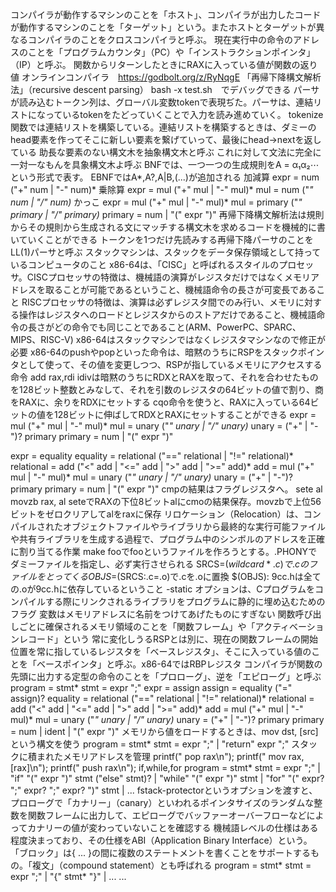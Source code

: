 コンパイラが動作するマシンのことを「ホスト」、コンパイラが出力したコードが動作するマシンのことを「ターゲット」という。またホストとターゲットが異なるコンパイラのことをクロスコンパイラと呼ぶ。
現在実行中の命令のアドレスのことを「プログラムカウンタ」（PC）や「インストラクションポインタ」（IP）と呼ぶ。
関数からリターンしたときにRAXに入っている値が関数の返り値
オンラインコンパイラ　https://godbolt.org/z/RyNqgE
「再帰下降構文解析法」（recursive descent parsing）
bash -x test.sh　でデバッグできる
パーサが読み込むトークン列は、グローバル変数tokenで表現ぢた。パーサは、連結リストになっているtokenをたどっていくことで入力を読み進めていく。
tokenize関数では連結リストを構築している。連結リストを構築するときは、ダミーのhead要素を作ってそこに新しい要素を繋げていって、最後にhead->nextを返している
助長な要素のない構文木を抽象構文木と呼ぶ
これに対して文法に完全に一対一なもんを具象構文木よ呼ぶ
BNFでは、一つ一つの生成規則をA = α₁α₂⋯という形式で表す。
EBNFではA*,A?,A|B,(...)が追加される
加減算
expr = num ("+" num | "-" num)*
乗除算
expr = mul ("+" mul | "-" mul)*
mul  = num ("*" num | "/" num)*
かっこ
expr    = mul ("+" mul | "-" mul)*
mul     = primary ("*" primary | "/" primary)*
primary = num | "(" expr ")"
再帰下降構文解析法は規則からその規則から生成される文にマッチする構文木を求めるコードを機械的に書いていくことができる
トークンを1つだけ先読みする再帰下降パーサのことをLL(1)パーサと呼ぶ
スタックマシンは、スタックをデータ保存領域として持っているコンピュータのこと
x86-64は、「CISC」と呼ばれるスタイルのプロセッサ。CISCプロセッサの特徴は、機械語の演算がレジスタだけではなくメモリアドレスを取ることが可能であるということ、機械語命令の長さが可変長であること
RISCプロセッサの特徴は、演算は必ずレジスタ間でのみ行い、メモリに対する操作はレジスタへのロードとレジスタからのストアだけであること、機械語命令の長さがどの命令でも同じことであること(ARM、PowerPC、SPARC、MIPS、RISC-V)
x86-64はスタックマシンではなくレジスタマシンなので修正が必要
x86-64のpushやpopといった命令は、暗黙のうちにRSPをスタックポインタとして使って、その値を変更しつつ、RSPが指しているメモリにアクセスする命令
add rax,rdi
idivは暗黙のうちにRDXとRAXを取って、それを合わせたものを128ビット整数とみなして、それを引数のレジスタの64ビットの値で割り、商をRAXに、余りをRDXにセットする
cqo命令を使うと、RAXに入っている64ビットの値を128ビットに伸ばしてRDXとRAXにセットすることができる
expr    = mul ("+" mul | "-" mul)*
mul     = unary ("*" unary | "/" unary)*
unary   = ("+" | "-")? primary
primary = num | "(" expr ")"

expr       = equality
equality   = relational ("==" relational | "!=" relational)*
relational = add ("<" add | "<=" add | ">" add | ">=" add)*
add        = mul ("+" mul | "-" mul)*
mul        = unary ("*" unary | "/" unary)*
unary      = ("+" | "-")? primary
primary    = num | "(" expr ")"
cmpの結果はフラグレジスタへ。
sete al
movzb rax, al
seteでRAXの下位8ビットalにcmoの結果保存。movzbで上位56ビットをゼロクリアしてalをraxに保存
リロケーション（Relocation）は、コンパイルされたオブジェクトファイルやライブラリから最終的な実行可能ファイルや共有ライブラリを生成する過程で、プログラム中のシンボルのアドレスを正確に割り当てる作業
make fooでfooというファイルを作ろうとする。.PHONYでダミーファイルを指定し、必ず実行させられる
SRCS=$(wildcard *.c)で.cのファイルをとってくる
OBJS=$(SRCS:.c=.o)で.cを.oに置換
$(OBJS): 9cc.hは全ての.oが9cc.hに依存しているということ
-static オプションは、Cプログラムをコンパイルする際にリンクされるライブラリをプログラムに静的に埋め込むためのフラグ
変数はメモリアドレスに名前をつけてあげたものにすぎない
関数呼び出しごとに確保されるメモリ領域のことを「関数フレーム」や「アクティベーションレコード」という
常に変化しうるRSPとは別に、現在の関数フレームの開始位置を常に指しているレジスタを「ベースレジスタ」、そこに入っている値のことを「ベースポインタ」と呼ぶ。x86-64ではRBPレジスタ
コンパイラが関数の先頭に出力する定型の命令のことを「プロローグ」、逆を「エピローグ」と呼ぶ
program    = stmt*
stmt       = expr ";"
expr       = assign
assign     = equality ("=" assign)?
equality   = relational ("==" relational | "!=" relational)*
relational = add ("<" add | "<=" add | ">" add | ">=" add)*
add        = mul ("+" mul | "-" mul)*
mul        = unary ("*" unary | "/" unary)*
unary      = ("+" | "-")? primary
primary    = num | ident | "(" expr ")"
メモリから値をロードするときは、mov dst, [src]という構文を使う
program = stmt*
stmt    = expr ";"
        | "return" expr ";"
スタックに積まれたメモリアドレスを管理
printf("  pop rax\n");
printf("  mov rax, [rax]\n");
printf("  push rax\n");
if,while,for
program = stmt*
stmt    = expr ";"
        | "if" "(" expr ")" stmt ("else" stmt)?
        | "while" "(" expr ")" stmt
        | "for" "(" expr? ";" expr? ";" expr? ")" stmt
        | ...
fstack-protectorというオプションを渡すと、プロローグで「カナリー」（canary）といわれるポインタサイズのランダムな整数を関数フレームに出力して、エピローグでバッファーオーバーフローなどによってカナリーの値が変わっていないことを確認する
機械語レベルの仕様はある程度決まっており、その仕様をABI（Application Binary Interface）という。
「ブロック」は{ ... }の間に複数のステートメントを書くことをサポートするもの。「複文」（compound statement）とも呼ばれる
program = stmt*
stmt    = expr ";"
        | "{" stmt* "}"
        | ...
...